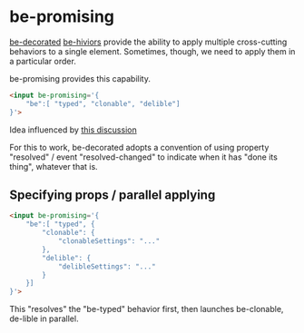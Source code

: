 # be-promising

[be-decorated](https://github.com/bahrus/be-decorated) [be-hiviors](https://github.com/bahrus/be-hive) provide the ability to apply multiple cross-cutting behaviors to a single element.  Sometimes, though, we need to apply them in a particular order.

be-promising provides this capability.

```html
<input be-promising='{
    "be":[ "typed", "clonable", "delible"]
}'>
```

Idea influenced by [this discussion](https://twitter.com/dan_abramov/status/1563307506482696192)

For this to work, be-decorated adopts a convention of using property "resolved" / event "resolved-changed" to indicate when it has "done its thing", whatever that is.

## Specifying props / parallel applying

```html
<input be-promising='{
    "be":[ "typed", {
        "clonable": {
            "clonableSettings": "..."
        },
        "delible": {
            "delibleSettings": "..."
        }
    }]
}'>
```

This "resolves" the "be-typed" behavior first, then launches be-clonable, de-lible in parallel.